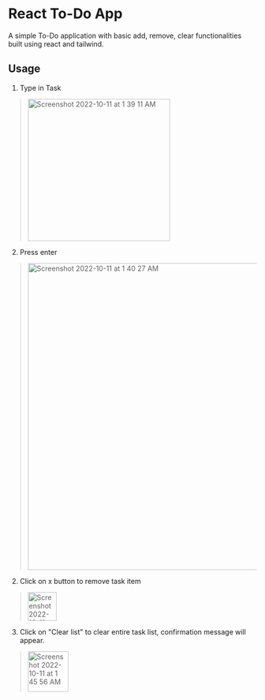 # React To-Do App

A simple To-Do application with basic add, remove, clear functionalities built using react and tailwind.


## Usage
1. Type in Task
><img width="288" alt="Screenshot 2022-10-11 at 1 39 11 AM" src="https://user-images.githubusercontent.com/68373112/194923778-79562d81-ed07-4983-bbc5-29774b7378cd.png">
2. Press enter
><img width="622" alt="Screenshot 2022-10-11 at 1 40 27 AM" src="https://user-images.githubusercontent.com/68373112/194923990-97599ee9-2c11-48ac-a187-82cabf3376f8.png">
2. Click on x button to remove task item
><img width="58" alt="Screenshot 2022-10-11 at 1 45 06 AM" src="https://user-images.githubusercontent.com/68373112/194924622-c7c78d3f-3b69-4655-a9aa-9d282f0df27c.png">

3. Click on "Clear list" to clear entire task list, confirmation message will appear.
><img width="82" alt="Screenshot 2022-10-11 at 1 45 56 AM" src="https://user-images.githubusercontent.com/68373112/194924764-7ab0951a-1499-48c0-9d71-60ac888b269b.png">
